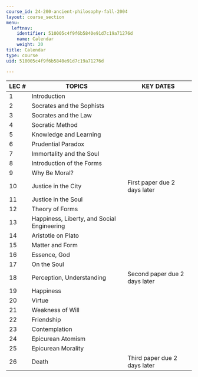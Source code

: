```yaml
---
course_id: 24-200-ancient-philosophy-fall-2004
layout: course_section
menu:
  leftnav:
    identifier: 510005c4f9f6b5840e91d7c19a71276d
    name: Calendar
    weight: 20
title: Calendar
type: course
uid: 510005c4f9f6b5840e91d7c19a71276d

---
```


| LEC # | TOPICS | KEY DATES |
| --- | --- | --- |
| 1 | Introduction |  |
| 2 | Socrates and the Sophists |  |
| 3 | Socrates and the Law |  |
| 4 | Socratic Method |  |
| 5 | Knowledge and Learning |  |
| 6 | Prudential Paradox |  |
| 7 | Immortality and the Soul |  |
| 8 | Introduction of the Forms |  |
| 9 | Why Be Moral? |  |
| 10 | Justice in the City | First paper due 2 days later |
| 11 | Justice in the Soul |  |
| 12 | Theory of Forms |  |
| 13 | Happiness, Liberty, and Social Engineering |  |
| 14 | Aristotle on Plato |  |
| 15 | Matter and Form |  |
| 16 | Essence, God |  |
| 17 | On the Soul |  |
| 18 | Perception, Understanding | Second paper due 2 days later |
| 19 | Happiness |  |
| 20 | Virtue |  |
| 21 | Weakness of Will |  |
| 22 | Friendship |  |
| 23 | Contemplation |  |
| 24 | Epicurean Atomism |  |
| 25 | Epicurean Morality |  |
| 26 | Death | Third paper due 2 days later